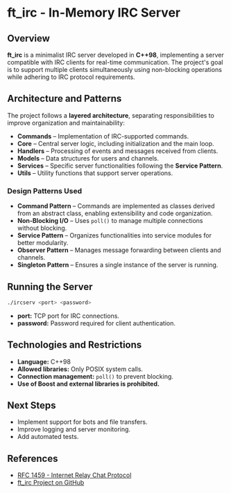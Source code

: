 # ft_irc - In-Memory IRC Server

## Overview

**ft_irc** is a minimalist IRC server developed in **C++98**, implementing a server compatible with IRC clients for real-time communication. The project's goal is to support multiple clients simultaneously using non-blocking operations while adhering to IRC protocol requirements.

## Architecture and Patterns

The project follows a **layered architecture**, separating responsibilities to improve organization and maintainability:

- **Commands** – Implementation of IRC-supported commands.
- **Core** – Central server logic, including initialization and the main loop.
- **Handlers** – Processing of events and messages received from clients.
- **Models** – Data structures for users and channels.
- **Services** – Specific server functionalities following the **Service Pattern**.
- **Utils** – Utility functions that support server operations.

### Design Patterns Used

- **Command Pattern** – Commands are implemented as classes derived from an abstract class, enabling extensibility and code organization.
- **Non-Blocking I/O** – Uses `poll()` to manage multiple connections without blocking.
- **Service Pattern** – Organizes functionalities into service modules for better modularity.
- **Observer Pattern** – Manages message forwarding between clients and channels.
- **Singleton Pattern** – Ensures a single instance of the server is running.

## Running the Server

```bash
./ircserv <port> <password>
```

- **port:** TCP port for IRC connections.
- **password:** Password required for client authentication.

## Technologies and Restrictions

- **Language:** C++98
- **Allowed libraries:** Only POSIX system calls.
- **Connection management:** `poll()` to prevent blocking.
- **Use of Boost and external libraries is prohibited.**

## Next Steps

- Implement support for bots and file transfers.
- Improve logging and server monitoring.
- Add automated tests.

## References

- [RFC 1459 - Internet Relay Chat Protocol](https://datatracker.ietf.org/doc/html/rfc1459)
- [ft_irc Project on GitHub](https://github.com/Davi0805/ft_irc)

